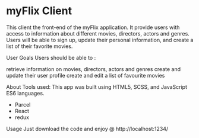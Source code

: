 # myFlix Client

This client the front-end of the myFlix application. It provide users with access to information about different movies, directors, actors and genres. Users will be able to sign up, update their personal information, and create a list of their favorite movies.


User Goals
Users should be able to :

retrieve information on movies, directors, actors and genres
create and update their user profile
create and edit a list of favourite movies

About
Tools used: This app was built using HTML5, SCSS, and JavaScript ES6 languages. 

- Parcel 
- React
- redux

Usage
Just download the code and enjoy @ http://localhost:1234/ 